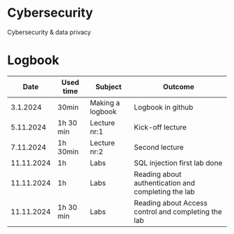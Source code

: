 # Cybersecurity
Cybersecurity &amp; data privacy

# Logbook
| Date  | Used time | Subject  | Outcome |
| ------------- | ------------- |----------------|--------------|
|3.1.2024|30min|Making a logbook|Logbook in github|
|5.11.2024|1h 30 min| Lecture nr:1|Kick-off lecture|
|7.11.2024|1h 30min| Lecture nr:2|Second lecture|
|11.11.2024|1h|Labs|SQL injection first lab done|
|11.11.2024|1h|Labs|Reading about authentication and completing the lab|
|11.11.2024|1h 30 min|Labs|Reading about Access control and completing the lab|
